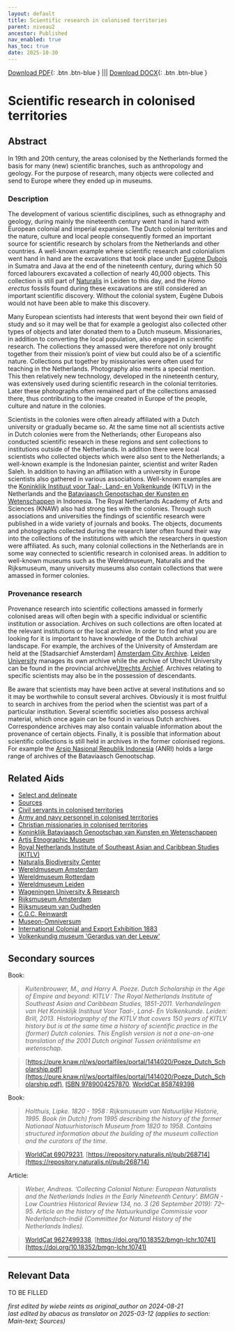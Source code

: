 ```yaml
---
layout: default
title: Scientific research in colonised territories
parent: niveau2
ancestor: Published
nav_enabled: true
has_toc: true
date: 2025-10-30
--- 
```



[Download PDF](https://raw.githubusercontent.com/colonial-heritage/research-guides-dev/refs/heads/main/EXPORTS/published/PDF/niveau2/English/Science.pdf){: .btn .btn-blue } |||    [Download DOCX](https://raw.githubusercontent.com/colonial-heritage/research-guides-dev/refs/heads/main/EXPORTS/published/DOCX/niveau2/English/Science.docx){: .btn .btn-blue }


# Scientific research in colonised territories


## Abstract

In 19th and 20th century, the areas colonised by the Netherlands formed the basis for many (new) scientific branches, such as anthropology and geology. For the purpose of research, many objects were collected and send to Europe where they ended up in museums.

### Description

The development of various scientific disciplines, such as ethnography and geology, during mainly the nineteenth century went hand in hand with European colonial and imperial expansion. The Dutch colonial territories and the nature, culture and  local people consequently formed an important source for scientific research by scholars from the Netherlands and other countries. A well-known example where scientific research and colonialism went hand in hand are the excavations that took place under [Eugène Dubois](http://www.wikidata.org/entity/Q317176) in Sumatra and Java at the end of the nineteenth century, during which 50 forced labourers excavated a collection of nearly 40,000 objects. This collection is still part of [Naturalis]( https://app.colonialcollections.nl/en/research-aids/https%3A%2F%2Fn2t%252Enet%2Fark%3A%2F27023%2Fb897e22a1eae224b0ca13b5ec14d51cb) in Leiden to this day, and the _Homo erectus_ fossils found during these excavations are still considered an important scientific discovery. Without the colonial system, Eugène Dubois would not have been able to make this discovery.

Many European scientists had interests that went beyond their own field of study and so it may well be that for example a geologist also collected other types of objects and later donated them to a Dutch museum. Missionaries, in addition to converting the local population, also engaged in scientific research. The collections they amassed were therefore not only brought together from their mission’s point of view but could also be of a scientific nature. Collections put together by missionaries were often used for teaching in the Netherlands. Photography also merits a special mention. This then relatively new technology, developed in the nineteenth century, was extensively used during scientific research in the colonial territories. Later these photographs often remained part of the collections amassed there, thus contributing to the image created in Europe of the people, culture and nature in the colonies.

Scientists in the colonies were often already affiliated with a Dutch university or gradually became so. At the same time not all scientists active in Dutch colonies were from the Netherlands; other Europeans also conducted scientific research in these regions and sent collections to institutions outside of the Netherlands. In addition there were local scientists who collected objects which were also sent to the Netherlands; a well-known example is the Indonesian painter, scientist and writer Raden Saleh. In addition to having an affiliation with a university in Europe scientists also gathered in various associations. Well-known examples are the [Koninklijk Instituut voor Taal-, Land- en Volkenkunde](https://app.colonialcollections.nl/en/research-aids/https%3A%2F%2Fn2t%252Enet%2Fark%3A%2F27023%2F62191a1bbed9b315db786f2037417b4f) (KITLV) in the Netherlands and the [Bataviaasch Genootschap der Kunsten en Wetenschappen](https://app.colonialcollections.nl/en/research-aids/https%3A%2F%2Fn2t%252Enet%2Fark%3A%2F27023%2F879aa24d509fdae582d9cbd6cc60160c) in Indonesia. The Royal Netherlands Academy of Arts and Sciences (KNAW) also had strong ties with the colonies. Through such associations and universities the findings of scientific research were published in a wide variety of journals and books. The objects, documents and photographs collected during the research later often found their way into the collections of the institutions with which the researchers in question were affiliated. As such, many colonial collections in the Netherlands are in some way connected to scientific research in colonised areas. In addition to well-known museums such as the Wereldmuseum, Naturalis and the Rijksmuseum, many university museums also contain collections that were amassed in former colonies.

### Provenance research

Provenance research into scientific collections amassed in formerly colonised areas will often begin with a specific individual or scientific institution or association. Archives on such collections are often located at the relevant institutions or the local archive. In order to find what you are looking for it is important to have knowledge of the Dutch archival landscape. For example, the archives of the University of Amsterdam are held at the [Stadsarchief Amsterdam] [Amsterdam City Archive](https://archief.amsterdam/inventarissen/details/30114). [Leiden University](https://www.bibliotheek.universiteitleiden.nl/subject-guides/universiteitsarchieven#archieven) manages its own archive while the archive of Utrecht University can be found in the provincial archive[Utrechts Archief](https://hetutrechtsarchief.nl/). Archives relating to specific scientists may also be in the possession of descendants.

Be aware that scientists may have been active at several institutions and so it may be worthwhile to consult several archives. Obviously it is most fruitful to search in archives from the period when the scientist was part of a particular institution. Several scientific societies also possess archival material, which once again can be found in various Dutch archives. Correspondence archives may also contain valuable information about the provenance of certain objects. Finally, it is possible that information about scientific collections is still held in archives in the former colonised regions. For example the [Arsip Nasional Republik Indonesia](https://anri.go.id/) (ANRI) holds a large range of archives of the Bataviaasch Genootschap.


## Related Aids

 - [Select and delineate](niveau1/English/SelectAndDelineate_20240425.yml)  
 - [Sources](niveau1/English/Sources_20240501.yml)  
 - [Civil servants in colonised territories](niveau2/English/CivilServants_20240316.yml)  
 - [Army and navy personnel in colonised territories](niveau2/English/MilitaryAndNavy_20240417.yml)  
 - [Christian missionaries in colonised territories](niveau2/English/ChristianMission_20240417.yml)  
 - [Koninklijk Bataviaasch Genootschap van Kunsten en Wetenschappen](niveau3/English/BGKW_20240905.yml)  
 - [Artis Etnographic Museum](niveau3/English/EMArtis_20240712.yml)  
 - [Royal Netherlands Institute of Southeast Asian and Caribbean Studies (KITLV)](niveau3/English/KITLV_20240704.yml)  
 - [Naturalis Biodiversity Center](niveau3/English/Naturalis_20270710.yml)  
 - [Wereldmuseum Amsterdam](niveau3/English/WMAmsterdam_20240809.yml)  
 - [Wereldmuseum Rotterdam](niveau3/English/WMRotterdam_2040822.yml)  
 - [Wereldmuseum Leiden](niveau3/English/WMLeiden_20240508.yml)  
 - [Wageningen University & Research](niveau3/English/WageningenUniversity_20240508.yml)  
 - [Rijksmuseum Amsterdam](niveau3/English/RijksmuseumAmsterdam_20240905.yml)  
 - [Rijksmuseum van Oudheden](niveau3/English/RMO_20241106.yml)  
 - [C.G.C. Reinwardt](niveau3/English/Reinwardt_20241217.yml)  
 - [Museon-Omniversum](niveau3/English/Museon_20250513.yml)  
 - [International Colonial and Export Exhibition 1883](niveau3/English/Wereldtentoonstelling1883_20250602.yml)  
 - [Volkenkundig museum 'Gerardus van der Leeuw'](niveau3/English/GerardusLeeuw_20250602.yml)  

## Secondary sources

Book:
  > *Kuitenbrouwer, M., and Harry A. Poeze. Dutch Scholarship in the Age of Empire and beyond: KITLV : The Royal Netherlands Institute of Southeast Asian and Caribbean Studies, 1851-2011. Verhandelingen van Het Koninklijk Instituut Voor Taal-, Land- En Volkenkunde. Leiden: Brill, 2013.*
  > _Historiography of the KITLV that covers 150 years of KITLV history but is at the same time a history of scientific practice in the (former) Dutch colonies. This English version is not a one-on-one translation of the 2001 Dutch original Tussen oriëntalisme en wetenschap._  

  > [https://pure.knaw.nl/ws/portalfiles/portal/1414020/Poeze_Dutch_Scholarship.pdf](https://pure.knaw.nl/ws/portalfiles/portal/1414020/Poeze_Dutch_Scholarship.pdf), [ISBN 9789004257870](https://isbnsearch.org/isbn/9789004257870), [WorldCat 858749398](https://search.worldcat.org/title/858749398)

Book:
  > *Holthuis, Lipke. 1820 - 1958 : Rijksmuseum van Natuurlijke Historie, 1995.*
  > _Book (in Dutch) from 1995 describing the history of the former Nationaal Natuurhistorisch Museum from 1820 to 1958. Contains structured information about the building of the museum collection and the curators of the time._  

  > [WorldCat 69079231](https://search.worldcat.org/title/69079231), [https://repository.naturalis.nl/pub/268714](https://repository.naturalis.nl/pub/268714)

Article:
  > *Weber, Andreas. ‘Collecting Colonial Nature: European Naturalists and the Netherlands Indies in the Early Nineteenth Century’. BMGN - Low Countries Historical Review 134, no. 3 (26 September 2019): 72–95.*
  > _Article on the history of the Natuurkundige Commissie voor Nederlandsch-Indië (Committee for Natural History of the Netherlands Indies)._  

  > [WorldCat 9627499338](https://search.worldcat.org/title/9627499338), [https://doi.org/10.18352/bmgn-lchr.10741](https://doi.org/10.18352/bmgn-lchr.10741)



---
## Relevant Data 
TO BE FILLED

_first edited by wiebe reints as original_author on 2024-08-21_  
_last edited by abacus as translator on 2025-03-12
(applies to section: Main-text; Sources)_
        
